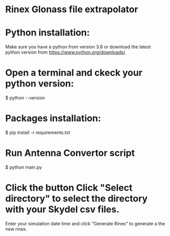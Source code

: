 # Rinex Glonass file extrapolator

# Python installation:
Make sure you have a python from version 3.8 or download the latest python version from https://www.python.org/downloads/.

# Open a terminal and ckeck your python version:
$ python --version

# Packages installation:
$ pip install -r requirements.txt

# Run Antenna Convertor script
$ python main.py

# Click the button Click "Select directory" to select the directory with your Skydel csv files.
Enter your simulation date time and click "Generate Rinex" to generate a the new rinex.
